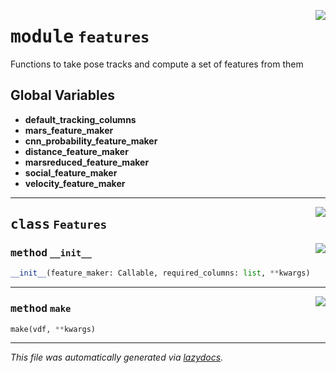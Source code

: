 <!-- markdownlint-disable -->

<a href="https://github.com/benlansdell/behaveml/blob/master/behaveml/features.py#L0"><img align="right" style="float:right;" src="https://img.shields.io/badge/-source-cccccc?style=flat-square"></a>

# <kbd>module</kbd> `features`
Functions to take pose tracks and compute a set of features from them  

**Global Variables**
---------------
- **default_tracking_columns**
- **mars_feature_maker**
- **cnn_probability_feature_maker**
- **distance_feature_maker**
- **marsreduced_feature_maker**
- **social_feature_maker**
- **velocity_feature_maker**


---

<a href="https://github.com/benlansdell/behaveml/blob/master/behaveml/features.py#L29"><img align="right" style="float:right;" src="https://img.shields.io/badge/-source-cccccc?style=flat-square"></a>

## <kbd>class</kbd> `Features`




<a href="https://github.com/benlansdell/behaveml/blob/master/behaveml/features.py#L30"><img align="right" style="float:right;" src="https://img.shields.io/badge/-source-cccccc?style=flat-square"></a>

### <kbd>method</kbd> `__init__`

```python
__init__(feature_maker: Callable, required_columns: list, **kwargs)
```








---

<a href="https://github.com/benlansdell/behaveml/blob/master/behaveml/features.py#L34"><img align="right" style="float:right;" src="https://img.shields.io/badge/-source-cccccc?style=flat-square"></a>

### <kbd>method</kbd> `make`

```python
make(vdf, **kwargs)
```








---

_This file was automatically generated via [lazydocs](https://github.com/ml-tooling/lazydocs)._
